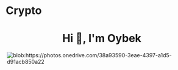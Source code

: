 # Crypto
<h1 align="center">Hi 👋, I'm Oybek</h1>
<img align="right" alt="blob:https://photos.onedrive.com/38a93590-3eae-4397-a1d5-d91acb850a22">
